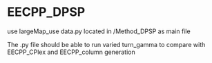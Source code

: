 # EECPP_DPSP
 
use largeMap_use data.py located in /Method_DPSP as main file

The .py file should be able to run varied turn_gamma to compare with EECPP_CPlex and EECPP_column generation